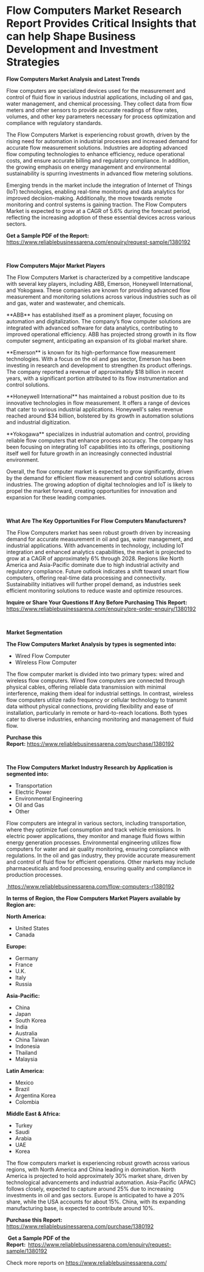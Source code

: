 <p><h1>Flow Computers Market Research Report Provides Critical Insights that can help Shape Business Development and Investment Strategies</h1></p><p><strong>Flow Computers Market Analysis and Latest Trends</strong></p>
<p><p>Flow computers are specialized devices used for the measurement and control of fluid flow in various industrial applications, including oil and gas, water management, and chemical processing. They collect data from flow meters and other sensors to provide accurate readings of flow rates, volumes, and other key parameters necessary for process optimization and compliance with regulatory standards.</p><p>The Flow Computers Market is experiencing robust growth, driven by the rising need for automation in industrial processes and increased demand for accurate flow measurement solutions. Industries are adopting advanced flow computing technologies to enhance efficiency, reduce operational costs, and ensure accurate billing and regulatory compliance. In addition, the growing emphasis on energy management and environmental sustainability is spurring investments in advanced flow metering solutions.</p><p>Emerging trends in the market include the integration of Internet of Things (IoT) technologies, enabling real-time monitoring and data analytics for improved decision-making. Additionally, the move towards remote monitoring and control systems is gaining traction. The Flow Computers Market is expected to grow at a CAGR of 5.6% during the forecast period, reflecting the increasing adoption of these essential devices across various sectors.</p></p>
<p><strong>Get a Sample PDF of the Report:&nbsp;</strong> <a href="https://www.reliablebusinessarena.com/enquiry/request-sample/1380192?utm_campaign=3183&utm_medium=2&utm_source=Github&utm_content=ia&utm_term=11042025&utm_id=flow-computers">https://www.reliablebusinessarena.com/enquiry/request-sample/1380192</a></p>
<p>&nbsp;</p>
<p><strong>Flow Computers Major Market Players</strong></p>
<p><p>The Flow Computers Market is characterized by a competitive landscape with several key players, including ABB, Emerson, Honeywell International, and Yokogawa. These companies are known for providing advanced flow measurement and monitoring solutions across various industries such as oil and gas, water and wastewater, and chemicals.</p><p>**ABB** has established itself as a prominent player, focusing on automation and digitalization. The company’s flow computer solutions are integrated with advanced software for data analytics, contributing to improved operational efficiency. ABB has projected strong growth in its flow computer segment, anticipating an expansion of its global market share.</p><p>**Emerson** is known for its high-performance flow measurement technologies. With a focus on the oil and gas sector, Emerson has been investing in research and development to strengthen its product offerings. The company reported a revenue of approximately $18 billion in recent years, with a significant portion attributed to its flow instrumentation and control solutions.</p><p>**Honeywell International** has maintained a robust position due to its innovative technologies in flow measurement. It offers a range of devices that cater to various industrial applications. Honeywell's sales revenue reached around $34 billion, bolstered by its growth in automation solutions and industrial digitization.</p><p>**Yokogawa** specializes in industrial automation and control, providing reliable flow computers that enhance process accuracy. The company has been focusing on integrating IoT capabilities into its offerings, positioning itself well for future growth in an increasingly connected industrial environment.</p><p>Overall, the flow computer market is expected to grow significantly, driven by the demand for efficient flow measurement and control solutions across industries. The growing adoption of digital technologies and IoT is likely to propel the market forward, creating opportunities for innovation and expansion for these leading companies.</p></p>
<p>&nbsp;</p>
<p><strong>What Are The Key Opportunities For Flow Computers Manufacturers?</strong></p>
<p><p>The Flow Computers market has seen robust growth driven by increasing demand for accurate measurement in oil and gas, water management, and industrial applications. With advancements in technology, including IoT integration and enhanced analytics capabilities, the market is projected to grow at a CAGR of approximately 6% through 2028. Regions like North America and Asia-Pacific dominate due to high industrial activity and regulatory compliance. Future outlook indicates a shift toward smart flow computers, offering real-time data processing and connectivity. Sustainability initiatives will further propel demand, as industries seek efficient monitoring solutions to reduce waste and optimize resources.</p></p>
<p><strong>Inquire or Share Your Questions If Any Before Purchasing This Report:</strong> <a href="https://www.reliablebusinessarena.com/enquiry/pre-order-enquiry/1380192?utm_campaign=3183&utm_medium=2&utm_source=Github&utm_content=ia&utm_term=11042025&utm_id=flow-computers">https://www.reliablebusinessarena.com/enquiry/pre-order-enquiry/1380192</a></p>
<p>&nbsp;</p>
<p><strong>Market Segmentation</strong></p>
<p><strong>The Flow Computers Market Analysis by types is segmented into:</strong></p>
<p><ul><li>Wired Flow Computer</li><li>Wireless Flow Computer</li></ul></p>
<p><p>The flow computer market is divided into two primary types: wired and wireless flow computers. Wired flow computers are connected through physical cables, offering reliable data transmission with minimal interference, making them ideal for industrial settings. In contrast, wireless flow computers utilize radio frequency or cellular technology to transmit data without physical connections, providing flexibility and ease of installation, particularly in remote or hard-to-reach locations. Both types cater to diverse industries, enhancing monitoring and management of fluid flow.</p></p>
<p><strong>Purchase this Report:&nbsp;</strong><a href="https://www.reliablebusinessarena.com/purchase/1380192?utm_campaign=3183&utm_medium=2&utm_source=Github&utm_content=ia&utm_term=11042025&utm_id=flow-computers">https://www.reliablebusinessarena.com/purchase/1380192</a></p>
<p>&nbsp;</p>
<p><strong>The Flow Computers Market Industry Research by Application is segmented into:</strong></p>
<p><ul><li>Transportation</li><li>Electric Power</li><li>Environmental Engineering</li><li>Oil and Gas</li><li>Other</li></ul></p>
<p><p>Flow computers are integral in various sectors, including transportation, where they optimize fuel consumption and track vehicle emissions. In electric power applications, they monitor and manage fluid flows within energy generation processes. Environmental engineering utilizes flow computers for water and air quality monitoring, ensuring compliance with regulations. In the oil and gas industry, they provide accurate measurement and control of fluid flow for efficient operations. Other markets may include pharmaceuticals and food processing, ensuring quality and compliance in production processes.</p></p>
<p><a href="https://www.reliablebusinessarena.com/flow-computers-r1380192?utm_campaign=3183&utm_medium=2&utm_source=Github&utm_content=ia&utm_term=11042025&utm_id=flow-computers">&nbsp;https://www.reliablebusinessarena.com/flow-computers-r1380192</a></p>
<p><strong>In terms of Region, the Flow Computers Market Players available by Region are:</strong></p>
<p>
    <p> <strong> North America: </strong>
        <ul>
            <li>United States</li>
            <li>Canada</li>
        </ul>
        </p> 
    <p> <strong> Europe: </strong>
        <ul>
            <li>Germany</li>
            <li>France</li>
            <li>U.K.</li>
            <li>Italy</li>
            <li>Russia</li>
        </ul>
        </p> 
    <p> <strong> Asia-Pacific: </strong>
        <ul>
            <li>China</li>
            <li>Japan</li>
            <li>South Korea</li>
            <li>India</li>
            <li>Australia</li>
            <li>China Taiwan</li>
            <li>Indonesia</li>
            <li>Thailand</li>
            <li>Malaysia</li>
        </ul>
        </p> 
    <p> <strong> Latin America: </strong>
        <ul>
            <li>Mexico</li>
            <li>Brazil</li>
            <li>Argentina Korea</li>
            <li>Colombia</li>
        </ul>
        </p> 
    <p> <strong> Middle East & Africa: </strong>
        <ul>
            <li>Turkey</li>
            <li>Saudi</li>
            <li>Arabia</li>
            <li>UAE</li>
            <li>Korea</li>
        </ul>
    </p>
    </p>
<p><p>The flow computers market is experiencing robust growth across various regions, with North America and China leading in domination. North America is projected to hold approximately 30% market share, driven by technological advancements and industrial automation. Asia-Pacific (APAC) follows closely, expected to capture around 25% due to increasing investments in oil and gas sectors. Europe is anticipated to have a 20% share, while the USA accounts for about 15%. China, with its expanding manufacturing base, is expected to contribute around 10%.</p></p>
<p><strong>Purchase this Report: </strong><a href="https://www.reliablebusinessarena.com/purchase/1380192?utm_campaign=3183&utm_medium=2&utm_source=Github&utm_content=ia&utm_term=11042025&utm_id=flow-computers">https://www.reliablebusinessarena.com/purchase/1380192</a></p>
<p>&nbsp;<strong>Get a Sample PDF of the Report:&nbsp;&nbsp;</strong><a href="https://www.reliablebusinessarena.com/enquiry/request-sample/1380192?utm_campaign=3183&utm_medium=2&utm_source=Github&utm_content=ia&utm_term=11042025&utm_id=flow-computers">https://www.reliablebusinessarena.com/enquiry/request-sample/1380192</a></p>
<p><strong></strong></p>
<p>Check more reports on <a href="https://www.reliablebusinessarena.com/?utm_campaign=3183&utm_medium=2&utm_source=Github&utm_content=ia&utm_term=11042025&utm_id=flow-computers">https://www.reliablebusinessarena.com/</a></p>